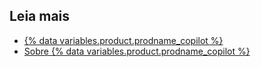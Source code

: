 ## Leia mais

- [{% data variables.product.prodname_copilot %}](https://copilot.github.com/)
- [Sobre {% data variables.product.prodname_copilot %}](/copilot/overview-of-github-copilot/about-github-copilot)
